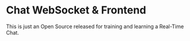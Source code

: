 # Chat WebSocket & Frontend
This is just an Open Source released for training and learning a Real-Time Chat.
